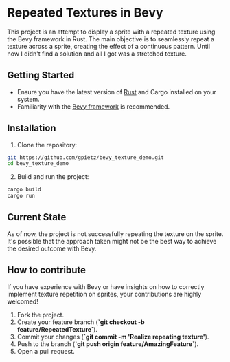 # Repeated Textures in Bevy

This project is an attempt to display a sprite with a repeated texture using the Bevy framework in Rust. The main objective is to seamlessly repeat a texture across a sprite, creating the effect of a continuous pattern.
Until now I didn't find a solution and all I got was a stretched texture. 

## Getting Started
* Ensure you have the latest version of [Rust](https://rust-lang.org) and Cargo installed on your system.
* Familiarity with the [Bevy framework](https://bevyengine.org/) is recommended.

## Installation
1. Clone the repository:
```bash
git https://github.com/gpietz/bevy_texture_demo.git
cd bevy_texture_demo
```
2. Build and run the project:
```bash
cargo build
cargo run
```
## Current State
As of now, the project is not successfully repeating the texture on the sprite. It's possible that the approach taken might not be the best way to achieve the desired outcome with Bevy.
## How to contribute
If you have experience with Bevy or have insights on how to correctly implement texture repetition on sprites, your contributions are highly welcomed!
1. Fork the project.
2. Create your feature branch (**\`git checkout -b feature/RepeatedTexture\`**).
3. Commit your changes (**\`git commit -m 'Realize repeating texture\'**).
4. Push to the branch (**\`git push origin feature/AmazingFeature\`**).
5. Open a pull request.
